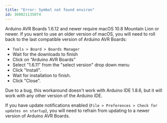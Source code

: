 ```yaml
---
title: "Error: Symbol not found environ"
id: 360021135074
---
```


Arduino AVR Boards 1.6.12 and newer require macOS 10.8 Mountain Lion or newer. If you want to use an older version of macOS, you will need to roll back to the last compatible version of Arduino AVR Boards:

* `Tools > Board > Boards Manager`
* Wait for the downloads to finish
* Click on “Arduino AVR Boards”
* Select "1.6.11" from the "select version" drop down menu
* Click "Install".
* Wait for installation to finish.
* Click "Close".

Due to a bug, this workaround doesn't work with Arduino IDE 1.8.6, but it will work with any other version of the Arduino IDE.

If you have update notifications enabled (`File > Preferences > Check for updates on startup`), you will need to refrain from updating to a newer version of Arduino AVR Boards.
